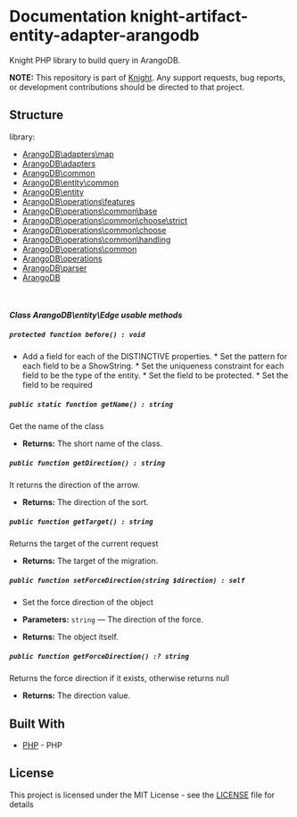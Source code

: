 # Documentation knight-artifact-entity-adapter-arangodb

Knight PHP library to build query in ArangoDB.

**NOTE:** This repository is part of [Knight](https://github.com/energia-source/knight). Any
support requests, bug reports, or development contributions should be directed to
that project.

## Structure

library:
- [ArangoDB\adapters\map](https://github.com/energia-source/knight-artifact-entity-adapter-arangodb/tree/main/lib/adapters/map)
- [ArangoDB\adapters](https://github.com/energia-source/knight-artifact-entity-adapter-arangodb/tree/main/lib/adapters)
- [ArangoDB\common](https://github.com/energia-source/knight-artifact-entity-adapter-arangodb/tree/main/lib/common)
- [ArangoDB\entity\common](https://github.com/energia-source/knight-artifact-entity-adapter-arangodb/tree/main/lib/entity/common)
- [ArangoDB\entity](https://github.com/energia-source/knight-artifact-entity-adapter-arangodb/tree/main/lib/entity)
- [ArangoDB\operations\features](https://github.com/energia-source/knight-artifact-entity-adapter-arangodb/tree/main/lib/operations/features)
- [ArangoDB\operations\common\base](https://github.com/energia-source/knight-artifact-entity-adapter-arangodb/tree/main/lib/operations/common/base)
- [ArangoDB\operations\common\choose\strict](https://github.com/energia-source/knight-artifact-entity-adapter-arangodb/tree/main/lib/operations/common/choose/strict)
- [ArangoDB\operations\common\choose](https://github.com/energia-source/knight-artifact-entity-adapter-arangodb/tree/main/lib/operations/common/choose)
- [ArangoDB\operations\common\handling](https://github.com/energia-source/knight-artifact-entity-adapter-arangodb/tree/main/lib/operations/common/handling)
- [ArangoDB\operations\common](https://github.com/energia-source/knight-artifact-entity-adapter-arangodb/tree/main/lib/operations/common)
- [ArangoDB\operations](https://github.com/energia-source/knight-artifact-entity-adapter-arangodb/tree/main/lib/operations)
- [ArangoDB\parser](https://github.com/energia-source/knight-artifact-entity-adapter-arangodb/tree/main/lib/parser)
- [ArangoDB](https://github.com/energia-source/knight-knight-artifact-entity-adapter-arangodb/blob/main/lib)

<br>

#### ***Class ArangoDB\entity\Edge usable methods***

##### `protected function before() : void`

* Add a field for each of the DISTINCTIVE properties. * Set the pattern for each field to be a ShowString. * Set the uniqueness constraint for each field to be the type of the entity. * Set the field to be protected. * Set the field to be required

##### `public static function getName() : string`

Get the name of the class

 * **Returns:** The short name of the class.

##### `public function getDirection() : string`

It returns the direction of the arrow.

 * **Returns:** The direction of the sort.

##### `public function getTarget() : string`

Returns the target of the current request

 * **Returns:** The target of the migration.

##### `public function setForceDirection(string $direction) : self`

* Set the force direction of the object

 * **Parameters:** `string` — The direction of the force.
 * **Returns:** The object itself.

##### `public function getForceDirection() :? string`

Returns the force direction if it exists, otherwise returns null

 * **Returns:** The direction value.
 
## Built With

* [PHP](https://www.php.net/) - PHP

## License

This project is licensed under the MIT License - see the [LICENSE](LICENSE) file for details